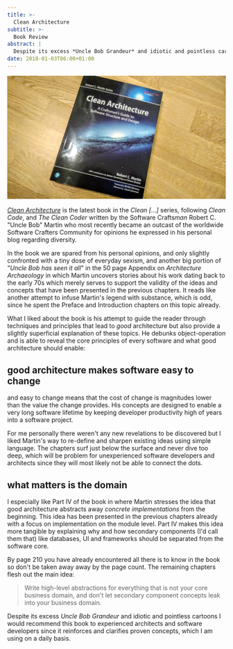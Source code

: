```yaml
---
title: >-
  Clean Architecture
subtitle: >-
  Book Review
abstract: |
  Despite its excess *Uncle Bob Grandeur* and idiotic and pointless cartoons I would recommend this book to experienced architects and software developers since it reinforces and clarifies proven concepts, which I am using on a daily basis.
date: 2018-01-03T06:00+01:00
---
```


![Clean Architecture](../media/clean-architecture.jpg)

[_Clean Architecture_](http://amzn.to/2CKO0LN) is the latest book in the _Clean
[...]_ series, following _Clean Code_, and _The Clean Coder_ written by the
Software Crafts*man* Robert C. "Uncle Bob" Martin who most recently became an
outcast of the worldwide Software Crafters Community for opinions he expressed
in his personal blog regarding diversity.

In the book we are spared from his personal opinions, and only slightly
confronted with a tiny dose of everyday sexism, and another big portion of
"_Uncle Bob has seen it all_" in the 50 page Appendix on _Architecture
Archaeology_ in which Martin uncovers stories about his work dating back to the
early 70s which merely serves to support the validity of the ideas and concepts
that have been presented in the previous chapters. It reads like another attempt
to infuse Martin's legend with substance, which is odd, since he spent the
Preface and Introduction chapters on this topic already.

What I liked about the book is his attempt to guide the reader through
techniques and principles that lead to _good_ architecture but also provide a
slightly superficial explanation of these topics. He debunks object-operation
and is able to reveal the core principles of every software and what good
architecture should enable:

## good architecture makes software easy to change

and easy to change means that the cost of change is magnitudes lower than the
value the change provides. His concepts are designed to enable a very long
software lifetime by keeping developer productivity high of years into a
software project.

For me personally there weren't any new revelations to be discovered but I liked
Martin's way to re-define and sharpen existing ideas using simple language. The
chapters surf just below the surface and never dive too deep, which will be
problem for unexperienced software developers and architects since they will
most likely not be able to connect the dots.

## what matters is the domain

I especially like Part IV of the book in where Martin stresses the idea that
good architecture abstracts away _concrete implementations_ from the beginning.
This idea has been presented in the previous chapters already with a focus on
implementation on the module level. Part IV makes this idea more tangible by
explaining why and how secondary components (I'd call them that) like databases,
UI and frameworks should be separated from the software core.

By page 210 you have already encountered all there is to know in the book so
don't be taken away away by the page count. The remaining chapters flesh out the
main idea:

> Write high-level abstractions for everything that is not your core business
> domain, and don't let secondary component concepts leak into your business
> domain.

Despite its excess _Uncle Bob Grandeur_ and idiotic and pointless cartoons I
would recommend this book to experienced architects and software developers
since it reinforces and clarifies proven concepts, which I am using on a daily
basis.
